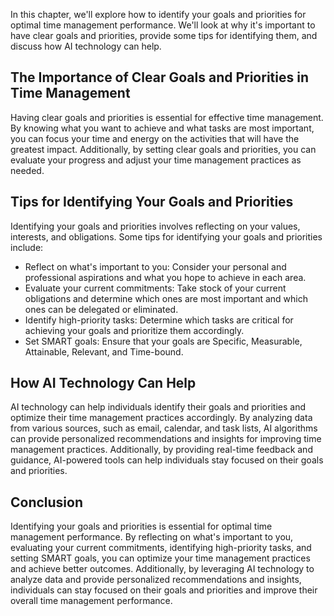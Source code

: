 
In this chapter, we'll explore how to identify your goals and priorities for optimal time management performance. We'll look at why it's important to have clear goals and priorities, provide some tips for identifying them, and discuss how AI technology can help.

The Importance of Clear Goals and Priorities in Time Management
---------------------------------------------------------------

Having clear goals and priorities is essential for effective time management. By knowing what you want to achieve and what tasks are most important, you can focus your time and energy on the activities that will have the greatest impact. Additionally, by setting clear goals and priorities, you can evaluate your progress and adjust your time management practices as needed.

Tips for Identifying Your Goals and Priorities
----------------------------------------------

Identifying your goals and priorities involves reflecting on your values, interests, and obligations. Some tips for identifying your goals and priorities include:

* Reflect on what's important to you: Consider your personal and professional aspirations and what you hope to achieve in each area.
* Evaluate your current commitments: Take stock of your current obligations and determine which ones are most important and which ones can be delegated or eliminated.
* Identify high-priority tasks: Determine which tasks are critical for achieving your goals and prioritize them accordingly.
* Set SMART goals: Ensure that your goals are Specific, Measurable, Attainable, Relevant, and Time-bound.

How AI Technology Can Help
--------------------------

AI technology can help individuals identify their goals and priorities and optimize their time management practices accordingly. By analyzing data from various sources, such as email, calendar, and task lists, AI algorithms can provide personalized recommendations and insights for improving time management practices. Additionally, by providing real-time feedback and guidance, AI-powered tools can help individuals stay focused on their goals and priorities.

Conclusion
----------

Identifying your goals and priorities is essential for optimal time management performance. By reflecting on what's important to you, evaluating your current commitments, identifying high-priority tasks, and setting SMART goals, you can optimize your time management practices and achieve better outcomes. Additionally, by leveraging AI technology to analyze data and provide personalized recommendations and insights, individuals can stay focused on their goals and priorities and improve their overall time management performance.


